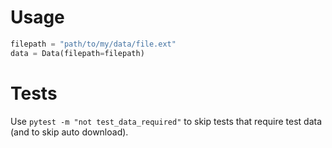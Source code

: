 # Usage

```python
filepath = "path/to/my/data/file.ext"
data = Data(filepath=filepath)
```

# Tests

Use `pytest -m "not test_data_required"` to skip tests that require test data (and to skip auto download).
